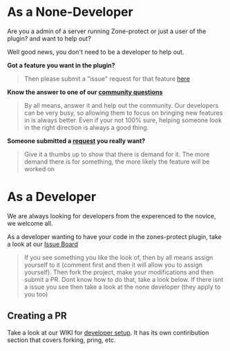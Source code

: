 # As a None-Developer

Are you a admin of a server running Zone-protect or just a user of the plugin? and want to help out?

Well good news, you don't need to be a developer to help out. 

**Got a feature you want in the plugin?** 
> Then please submit a "issue" request for that feature [here](https://github.com/Zone-Protect/Zone-protect/issues/new/choose)

**Know the answer to one of our [community questions](https://github.com/Zone-Protect/Zone-protect/issues?q=is%3Aopen+is%3Aissue+label%3Aquestion)**
> By all means, answer it and help out the community. Our developers can be very busy, so allowing them to focus on bringing new features in is always better. 
> Even if your not 100% sure, helping someone look in the right direction is always a good thing. 

**Someone submitted a [request](https://github.com/Zone-Protect/Zone-protect/issues) you really want?**
> Give it a thumbs up to show that there is demand for it. The more demand there is for something, the more likely the feature will be worked on

# As a Developer

We are always looking for developers from the experenced to the novice, we welcome all. 

As a developer wanting to have your code in the zones-protect plugin, take a look at our [Issue Board](https://github.com/Zone-Protect/Zone-protect/issues)
> If you see something you like the look of, then by all means assign yourself to it (comment first and then it will allow you to assign yourself). Then fork the project, make your modifications and then submit a PR. Dont know how to do that, take a look below. 
> If there isnt a issue you see then take a look at the none developer (they apply to you too) 

## Creating a PR

Take a look at our WIKI for [developer setup](https://github.com/Zone-Protect/Zone-protect/wiki/Developer-Setup). It has its own contiribution section that covers forking, pring, etc. 



